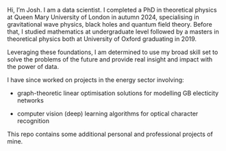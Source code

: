 Hi, I’m Josh. I am a data scientist. I completed a PhD in theoretical physics at Queen Mary University of London in autumn 2024, specialising in gravitational wave physics, black holes and quantum field theory. Before that, I studied mathematics at undergraduate level followed by a masters in theoretical physics both at University of Oxford graduating in 2019. 

Leveraging these foundations, I am determined to use my broad skill set to solve the problems of the future and provide real insight and impact with the power of data.

I have since worked on projects in the energy sector involving: 

* graph-theoretic linear optimisation solutions for modelling GB electicity networks

* computer vision (deep) learning algorithms for optical character recognition

This repo contains some additional personal and professional projects of mine.
<!---
joshgowdyprog/joshgowdyprog is a ✨ special ✨ repository because its `README.md` (this file) appears on your GitHub profile.
You can click the Preview link to take a look at your changes.
--->
